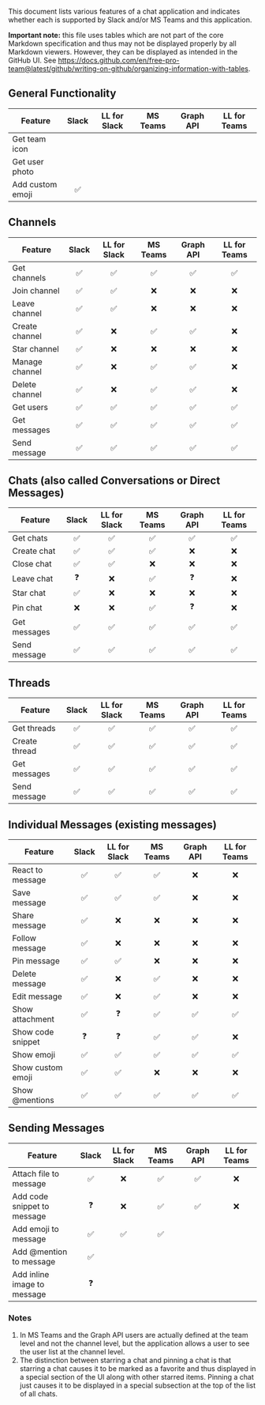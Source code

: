 
This document lists various features of a chat application and indicates whether each is supported by Slack and/or MS Teams and this application.

**Important note:** this file uses tables which are not part of the core Markdown specification and thus may not be displayed properly by all Markdown viewers.  However, they can be displayed as intended in the GitHub UI.  See https://docs.github.com/en/free-pro-team@latest/github/writing-on-github/organizing-information-with-tables.

## General Functionality ##

| Feature          | Slack              | LL for Slack       | MS Teams           | Graph API          | LL for Teams       |
| ---------------- | :----------------: | :----------------: | :----------------: | :----------------: | :----------------: |
| Get team icon    |
| Get user photo   |
| Add custom emoji | :white_check_mark: | 

## Channels

| Feature         | Slack              | LL for Slack       | MS Teams           | Graph API          | LL for Teams       |
| --------------- | :----------------: | :----------------: | :----------------: | :----------------: | :----------------: |
| Get channels    | :white_check_mark: | :white_check_mark: | :white_check_mark: | :white_check_mark: | :white_check_mark: |
| Join channel    | :white_check_mark: | :white_check_mark: | :x:                | :x:                | :x:                |
| Leave channel   | :white_check_mark: | :white_check_mark: | :x:                | :x:                | :x:                |
| Create channel  | :white_check_mark: | :x:                | :white_check_mark: | :white_check_mark: | :x:                |
| Star channel    | :white_check_mark: | :x:                | :x:                | :x:                | :x:                |
| Manage channel  | :white_check_mark: | :x:                | :white_check_mark: | :white_check_mark: | :x:                |
| Delete channel  | :white_check_mark: | :x:                | :white_check_mark: | :white_check_mark: | :x:                |
| Get users       | :white_check_mark: | :white_check_mark: | :white_check_mark: | :white_check_mark: | :white_check_mark: |
| Get messages    | :white_check_mark: | :white_check_mark: | :white_check_mark: | :white_check_mark: | :white_check_mark: |
| Send message    | :white_check_mark: | :white_check_mark: | :white_check_mark: | :white_check_mark: | :white_check_mark: |


## Chats (also called Conversations or Direct Messages)

| Feature          | Slack              | LL for Slack       | MS Teams           | Graph API          | LL for Teams       |
| ---------------- | :----------------: | :----------------: | :----------------: | :----------------: | :----------------: |
| Get chats        | :white_check_mark: | :white_check_mark: | :white_check_mark: | :white_check_mark: | :white_check_mark: |
| Create chat      | :white_check_mark: | :white_check_mark: | :white_check_mark: | :x:                | :x:                |
| Close chat       | :white_check_mark: | :white_check_mark: | :x:                | :x:                | :x:                |
| Leave chat       | :question:         | :x:                | :white_check_mark: | :question:         | :x:                |
| Star chat        | :white_check_mark: | :x:                | :x:                | :x:                | :x:                |
| Pin chat         | :x:                | :x:                | :white_check_mark: | :question:         | :x:                |
| Get messages     | :white_check_mark: | :white_check_mark: | :white_check_mark: | :white_check_mark: | :white_check_mark: |
| Send message     | :white_check_mark: | :white_check_mark: | :white_check_mark: | :white_check_mark: | :white_check_mark: |

## Threads

| Feature         | Slack              | LL for Slack       | MS Teams           | Graph API          | LL for Teams       |
| --------------- | :----------------: | :----------------: | :----------------: | :----------------: | :----------------: |
| Get threads     | :white_check_mark: | :white_check_mark: | :white_check_mark: | :white_check_mark: | :white_check_mark: |
| Create thread   | :white_check_mark: | :white_check_mark: | :white_check_mark: | :white_check_mark: | :white_check_mark: |
| Get messages    | :white_check_mark: | :white_check_mark: | :white_check_mark: | :white_check_mark: | :white_check_mark: |
| Send message    | :white_check_mark: | :white_check_mark: | :white_check_mark: | :white_check_mark: | :white_check_mark: |


## Individual Messages (existing messages)

| Feature           | Slack              | LL for Slack       | MS Teams           | Graph API          | LL for Teams       |
| ----------------- | :----------------: | :----------------: | :----------------: | :----------------: | :----------------: |
| React to message  | :white_check_mark: | :white_check_mark: | :white_check_mark: | :x:                | :x:                |
| Save message      | :white_check_mark: | :white_check_mark: | :white_check_mark: | :x:                | :x:                |
| Share message     | :white_check_mark: | :x:                | :x:                | :x:                | :x:                |
| Follow message    | :white_check_mark: | :x:                | :x:                | :x:                | :x:                |
| Pin message       | :white_check_mark: | :white_check_mark: | :x:                | :x:                | :x:                |
| Delete message    | :white_check_mark: | :x:                | :white_check_mark: | :x:                | :x:                |
| Edit message      | :white_check_mark: | :x:                | :white_check_mark: | :x:                | :x:                |
| Show attachment   | :white_check_mark: | :question:         | :white_check_mark: | :white_check_mark: | :white_check_mark: |
| Show code snippet | :question:         | :question:         | :white_check_mark: | :white_check_mark: | :x:                |
| Show emoji        | :white_check_mark: | :white_check_mark: | :white_check_mark: | :white_check_mark: | :white_check_mark: |
| Show custom emoji | :white_check_mark: | :white_check_mark: | :x:                | :x:                | :x:                |
| Show @mentions    | :white_check_mark: | :white_check_mark: | :white_check_mark: | :white_check_mark: | :white_check_mark: |


## Sending Messages

| Feature                     | Slack              | LL for Slack       | MS Teams           | Graph API          | LL for Teams       |
| --------------------------- | :----------------: | :----------------: | :----------------: | :----------------: | :----------------: |
| Attach file to message      | :white_check_mark: | :x:                | :white_check_mark: | :white_check_mark: | :x:                |
| Add code snippet to message | :question:         | :x:                | :white_check_mark: | :white_check_mark: | :x:                |
| Add emoji to message        | :white_check_mark: | :white_check_mark: | :white_check_mark: | 
| Add @mention to message     | :white_check_mark: | 
| Add inline image to message | :question:         |



### Notes
1. In MS Teams and the Graph API users are actually defined at the team level and not the channel level, but the application 
allows a user to see the user list at the channel level.
2. The distinction between starring a chat and pinning a chat is that starring a chat causes it to be marked as a favorite 
and thus displayed in a special section of the UI along with other starred items.  Pinning a chat just causes it to be displayed in 
a special subsection at the top of the list of all chats.
